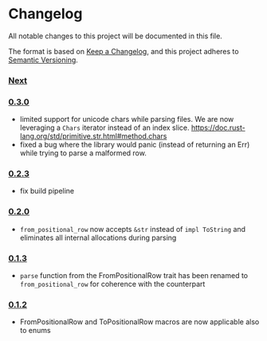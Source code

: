 # Changelog

All notable changes to this project will be documented in this file.

The format is based on [Keep a Changelog](https://keepachangelog.com/en/1.0.0/),
and this project adheres to [Semantic Versioning](https://semver.org/spec/v2.0.0.html).

### [Next]

### [0.3.0]

- limited support for unicode chars while parsing files. We are now leveraging a `Chars` iterator instead of an index slice. https://doc.rust-lang.org/std/primitive.str.html#method.chars
- fixed a bug where the library would panic (instead of returning an Err) while trying to parse a malformed row.

### [0.2.3]

- fix build pipeline

### [0.2.0]

- `from_positional_row` now accepts `&str` instead of `impl ToString` and eliminates all internal allocations during parsing

### [0.1.3]

- `parse` function from the FromPositionalRow trait has been renamed to `from_positional_row` for coherence with the counterpart

### [0.1.2]

- FromPositionalRow and ToPositionalRow macros are now applicable also to enums

[Next]: https://github.com/primait/positional.rs/compare/0.3.0...HEAD
[0.3.0]: https://github.com/primait/positional.rs/compare/0.2.3...0.3.0
[0.2.3]: https://github.com/primait/positional.rs/compare/0.2.2...0.2.3
[0.2.2]: https://github.com/primait/positional.rs/compare/0.2.0...0.2.2
[0.2.0]: https://github.com/primait/positional.rs/compare/0.1.3...0.2.0
[0.1.3]: https://github.com/primait/positional.rs/compare/0.1.2...0.1.3
[0.1.2]: https://github.com/primait/positional.rs/compare/0.1.1...0.1.2
